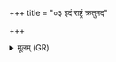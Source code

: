 +++
title = "०३ इदं राष्ट्रं क्रतुमद्"

+++
<details><summary>मूलम् (GR)</summary>

इदं राष्ट्रं क्रतुमद् वीरवज् जिष्णूग्रम्  
इदं राष्ट्रं गर्द्नुमच् चित्रघोषम् ।  
अस्मै राष्ट्राय बलिम् अन्ये हरन्त्व्  
अहं देवेभ्यो हविषा विधेयम् ॥
</details>